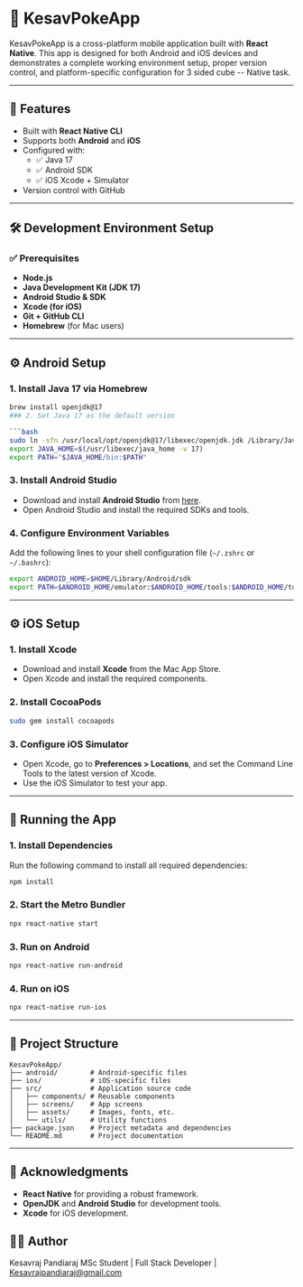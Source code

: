 # 🐾 KesavPokeApp

KesavPokeApp is a cross-platform mobile application built with **React Native**. This app is designed for both Android and iOS devices and demonstrates a complete working environment setup, proper version control, and platform-specific configuration for 3 sided cube -- Native task.

---

## 📱 Features

- Built with **React Native CLI**
- Supports both **Android** and **iOS**
- Configured with:
  - ✅ Java 17
  - ✅ Android SDK
  - ✅ iOS Xcode + Simulator
- Version control with GitHub

---

## 🛠️ Development Environment Setup

### ✅ Prerequisites

- **Node.js**
- **Java Development Kit (JDK 17)**
- **Android Studio & SDK**
- **Xcode (for iOS)**
- **Git + GitHub CLI**
- **Homebrew** (for Mac users)

---

## ⚙️ Android Setup

### 1. Install Java 17 via Homebrew

```bash
brew install openjdk@17
### 2. Set Java 17 as the default version

```bash
sudo ln -sfn /usr/local/opt/openjdk@17/libexec/openjdk.jdk /Library/Java/JavaVirtualMachines/openjdk-17.jdk
export JAVA_HOME=$(/usr/libexec/java_home -v 17)
export PATH="$JAVA_HOME/bin:$PATH"
```

### 3. Install Android Studio

- Download and install **Android Studio** from [here](https://developer.android.com/studio).
- Open Android Studio and install the required SDKs and tools.

### 4. Configure Environment Variables

Add the following lines to your shell configuration file (`~/.zshrc` or `~/.bashrc`):

```bash
export ANDROID_HOME=$HOME/Library/Android/sdk
export PATH=$ANDROID_HOME/emulator:$ANDROID_HOME/tools:$ANDROID_HOME/tools/bin:$ANDROID_HOME/platform-tools:$PATH
```

---

## ⚙️ iOS Setup

### 1. Install Xcode

- Download and install **Xcode** from the Mac App Store.
- Open Xcode and install the required components.

### 2. Install CocoaPods

```bash
sudo gem install cocoapods
```

### 3. Configure iOS Simulator

- Open Xcode, go to **Preferences > Locations**, and set the Command Line Tools to the latest version of Xcode.
- Use the iOS Simulator to test your app.

---

## 🚀 Running the App

### 1. Install Dependencies

Run the following command to install all required dependencies:

```bash
npm install
```

### 2. Start the Metro Bundler

```bash
npx react-native start
```

### 3. Run on Android

```bash
npx react-native run-android
```

### 4. Run on iOS

```bash
npx react-native run-ios
```

---

## 📂 Project Structure

```
KesavPokeApp/
├── android/        # Android-specific files
├── ios/            # iOS-specific files
├── src/            # Application source code
│   ├── components/ # Reusable components
│   ├── screens/    # App screens
│   ├── assets/     # Images, fonts, etc.
│   └── utils/      # Utility functions
├── package.json    # Project metadata and dependencies
└── README.md       # Project documentation
```

---


## 🙌 Acknowledgments

- **React Native** for providing a robust framework.
- **OpenJDK** and **Android Studio** for development tools.
- **Xcode** for iOS development.


## 🧑‍💻 Author
Kesavraj Pandiaraj
MSc Student | Full Stack Developer | Kesavrajpandiaraj@gmail.com